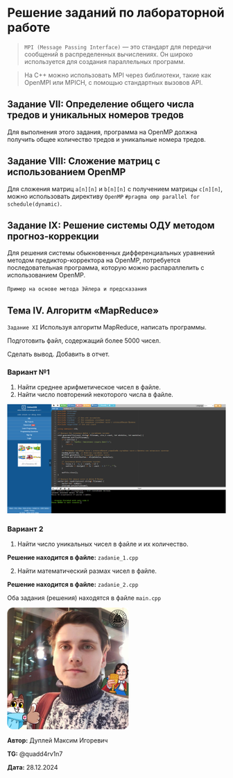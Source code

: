 # Решение заданий по лабораторной работе

> `MPI (Message Passing Interface)` — это стандарт для передачи сообщений в распределенных вычислениях. Он широко используется для создания параллельных программ.

> На C++ можно использовать MPI через библиотеки, такие как OpenMPI или MPICH, с помощью стандартных вызовов API.

## Задание VII: Определение общего числа тредов и уникальных номеров тредов

Для выполнения этого задания, программа на OpenMP должна получить общее количество тредов и уникальные номера тредов.

## Задание VIII: Сложение матриц с использованием OpenMP

Для сложения матриц `a[n][n]` и `b[n][n]` с получением матрицы `c[n][n]`, можно использовать директиву `OpenMP` `#pragma omp parallel for schedule(dynamic)`.

## Задание IX: Решение системы ОДУ методом прогноз-коррекции

Для решения системы обыкновенных дифференциальных уравнений методом предиктор-корректора на OpenMP, потребуется последовательная программа, которую можно распараллелить с использованием OpenMP.

`Пример на основе метода Эйлера и предсказания`



## Тема IV. Алгоритм «MapReduce»

`Задание XI` Используя алгоритм MapReduce, написать программы.

Подготовить файл, содержащий более 5000 чисел.

Сделать вывод. Добавить в отчет.

### Вариант №1

1. Найти среднее арифметическое чисел в файле.
2. Найти число повторений некоторого числа в файле.

![variant_1](topic_4/img/variant_1.png)

### Вариант 2

1. Найти число уникальных чисел в файле и их количество.

**Решение находится в файле:** `zadanie_1.cpp`

2. Найти математический размах чисел в файле.

**Решение находится в файле:** `zadanie_2.cpp`

Оба задания (решения) находятся в файле `main.cpp`

<img src="DupleyMI.png" alt="Dupley Maxim Igorevich" width="280" height="280">

**Автор:** Дуплей Максим Игоревич

**TG:** @quadd4rv1n7

**Дата:** 28.12.2024

